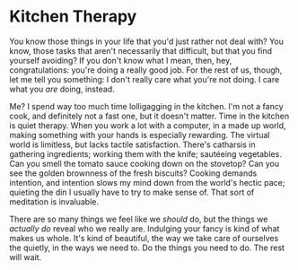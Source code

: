 # Kitchen Therapy

You know those things in your life that you'd just rather not deal with? You
know, those tasks that aren't necessarily that difficult, but that you find
yourself avoiding? If you don't know what I mean, then, hey, congratulations:
you're doing a really good job. For the rest of us, though, let me tell you
something: I don't really care what you're not doing. I care what you *are*
doing, instead.

Me? I spend way too much time lolligagging in the kitchen. I'm not a fancy
cook, and definitely not a fast one, but it doesn't matter. Time in the kitchen
is quiet therapy. When you work a lot with a computer, in a made up world,
making something with your hands is especially rewarding. The virtual world is
limitless, but lacks tactile satisfaction. There's catharsis in gathering
ingredients; working them with the knife; sautéeing vegetables. Can you smell
the tomato sauce cooking down on the stovetop? Can you see the golden brownness
of the fresh biscuits? Cooking demands intention, and intention slows my mind
down from the world's hectic pace; quieting the din I usually have to try to
make sense of. That sort of meditation is invaluable. 

There are so many things we feel like we *should* do, but the things we
*actually do* reveal who we really are. Indulging your fancy is kind of what
makes us whole. It's kind of beautiful, the way we take care of ourselves the
quietly, in the ways we need to. Do the things you need to do. The rest will
wait.
